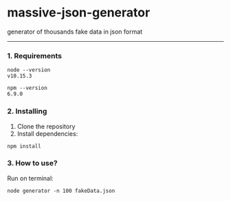 # massive-json-generator
generator of thousands fake data in json format

---

### 1. Requirements
```
node --version
v10.15.3
```
```
npm --version
6.9.0
```

### 2. Installing

1. Clone the repository
2. Install dependencies:

```
npm install
```

### 3. How to use?
Run on terminal:

```
node generator -n 100 fakeData.json
```
